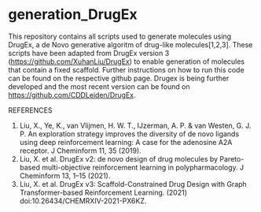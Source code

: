 # generation_DrugEx
This repository contains all scripts used to generate molecules using DrugEx, a de Novo generative algoritm of drug-like molecules[1,2,3]. These scripts have been adapted from DrugEx version 3 (https://github.com/XuhanLiu/DrugEx) to enable generation of molecules that contain a fixed scaffold. Further instructions on how to run this code can be found on the respective github page. Drugex is being further developed and the most recent version can be found on https://github.com/CDDLeiden/DrugEx.

REFERENCES
1. Liu, X., Ye, K., van Vlijmen, H. W. T., IJzerman, A. P. & van Westen, G. J. P. An exploration strategy improves the diversity of de novo ligands using deep reinforcement learning: A case for the adenosine A2A receptor. J Cheminform 11, 35 (2019).
2.	Liu, X. et al. DrugEx v2: de novo design of drug molecules by Pareto-based multi-objective reinforcement learning in polypharmacology. J Cheminform 13, 1–15 (2021).
3.	Liu, X. et al. DrugEx v3: Scaffold-Constrained Drug Design with Graph Transformer-based Reinforcement Learning. (2021) doi:10.26434/CHEMRXIV-2021-PX6KZ.
